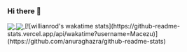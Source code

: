 ### Hi there 👋

<!--
**Macezu/Macezu** is a ✨ _special_ ✨ repository because its `README.md` (this file) appears on your GitHub profile.

Here are some ideas to get you started:

- 🔭 I’m currently working on ...
- 🌱 I’m currently learning ...
- 👯 I’m looking to collaborate on ...
- 🤔 I’m looking for help with ...
- 💬 Ask me about ...
- 📫 How to reach me: ...
- 😄 Pronouns: ...
- ⚡ Fun fact: ...
[![Top Langs](https://github-readme-stats.vercel.app/api/top-langs/?username=Macezu)](https://github.com/anuraghazra/github-readme-stats)
[![Anurag's GitHub stats](https://github-readme-stats.vercel.app/api?username=Macezu&theme=radical&show_icons=true)](https://github.com/anuraghazra/github-readme-stats)
-->



<a href="https://github.com/anuraghazra/github-readme-stats">
  <img align="center" src="https://github-readme-stats.vercel.app/api/top-langs/?username=Macezu" />
</a>
<a href="https://github.com/anuraghazra/github-readme-stats">
  <img align="center" src="https://github-readme-stats.vercel.app/api?username=Macezu&theme=radical&show_icons=true" />
</a>
[![willianrod's wakatime stats](https://github-readme-stats.vercel.app/api/wakatime?username=Macezu)](https://github.com/anuraghazra/github-readme-stats)


